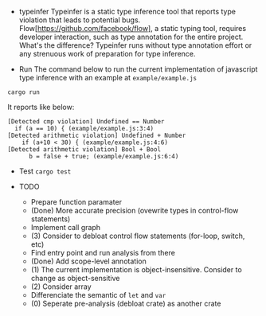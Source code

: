 - typeinfer
Typeinfer is a static type inference tool that reports type violation that leads to potential bugs.
Flow[https://github.com/facebook/flow], a static typing tool, requires developer interaction, such as type annotation for the entire project.
What's the difference? Typeinfer runs without type annotation effort or any strenuous work of preparation for type inference.

- Run
The command below to run the current implementation of javascript type inference with an example at `example/example.js`

`cargo run`

It reports like below:
```
[Detected cmp violation] Undefined == Number
  if (a == 10) { (example/example.js:3:4)
[Detected arithmetic violation] Undefined + Number
    if (a+10 < 30) { (example/example.js:4:6)
[Detected arithmetic violation] Bool + Bool
      b = false + true; (example/example.js:6:4)
```

- Test
`cargo test`


- TODO
    - Prepare function paramater
    - (Done) More accurate precision (ovewrite types in control-flow statements)
    - Implement call graph
    - (3) Consider to debloat control flow statements (for-loop, switch, etc)
    - Find entry point and run analysis from there
    - (Done) Add scope-level annotation
    - (1) The current implementation is object-insensitive. Consider to change as object-sensitive
    - (2) Consider array
    - Differenciate the semantic of `let` and `var`
    - (0) Seperate pre-analysis (debloat crate) as another crate
